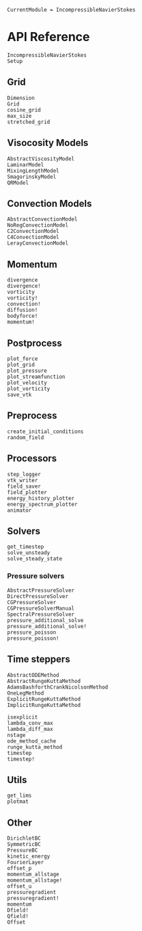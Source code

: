 ```@meta
CurrentModule = IncompressibleNavierStokes
```

# API Reference

```@docs
IncompressibleNavierStokes
Setup
```


## Grid

```@docs
Dimension
Grid
cosine_grid
max_size
stretched_grid
```

## Visocosity Models

```@docs
AbstractViscosityModel
LaminarModel
MixingLengthModel
SmagorinskyModel
QRModel
```

## Convection Models

```@docs
AbstractConvectionModel
NoRegConvectionModel
C2ConvectionModel
C4ConvectionModel
LerayConvectionModel
```

## Momentum

```@docs
divergence
divergence!
vorticity
vorticity!
convection!
diffusion!
bodyforce!
momentum!
```

## Postprocess

```@docs
plot_force
plot_grid
plot_pressure
plot_streamfunction
plot_velocity
plot_vorticity
save_vtk
```

## Preprocess

```@docs
create_initial_conditions
random_field
```

## Processors

```@docs
step_logger
vtk_writer
field_saver
field_plotter
energy_history_plotter
energy_spectrum_plotter
animator
```

## Solvers

```@docs
get_timestep
solve_unsteady
solve_steady_state
```

### Pressure solvers

```@docs
AbstractPressureSolver
DirectPressureSolver
CGPressureSolver
CGPressureSolverManual
SpectralPressureSolver
pressure_additional_solve
pressure_additional_solve!
pressure_poisson
pressure_poisson!
```

## Time steppers

```@docs
AbstractODEMethod
AbstractRungeKuttaMethod
AdamsBashforthCrankNicolsonMethod
OneLegMethod
ExplicitRungeKuttaMethod
ImplicitRungeKuttaMethod

isexplicit
lambda_conv_max
lambda_diff_max
nstage
ode_method_cache
runge_kutta_method
timestep
timestep!
```

## Utils

```@docs
get_lims
plotmat
```

## Other

```@docs
DirichletBC
SymmetricBC
PressureBC
kinetic_energy
FourierLayer
offset_p
momentum_allstage
momentum_allstage!
offset_u
pressuregradient
pressuregradient!
momentum
Dfield!
Qfield!
Offset
```
